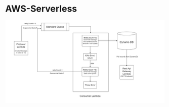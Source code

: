 # AWS-Serverless

![alt text](https://github.com/himanshusr/AWS-Serverless/blob/master/Event_Driven_Arch.png?raw=true)

